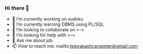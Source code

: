 ### Hi there 👋

<!--
**tej-carpenter/tej-carpenter** is a ✨ _special_ ✨ repository because its `README.md` (this file) appears on your GitHub profile.

Here are some ideas to get you started:-->

- 🔭 I’m currently working on sudoku
- 🌱 I’m currently learning DBMS using PL/SQL
- 👯 I’m looking to collaborate on >-<
- 🤔 I’m looking for help with >-<
- 💬 Ask me about job
- 📫 How to reach me: mailto:tejprakashcarpenter@gmail.com
<!--
- 😄 Pronouns: ...
- ⚡ Fun fact: ...
-->
